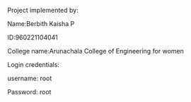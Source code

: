 Project implemented by:

Name:Berbith Kaisha P

ID:960221104041

College name:Arunachala College of Engineering for women

Login credentials:

username: root

Password: root
